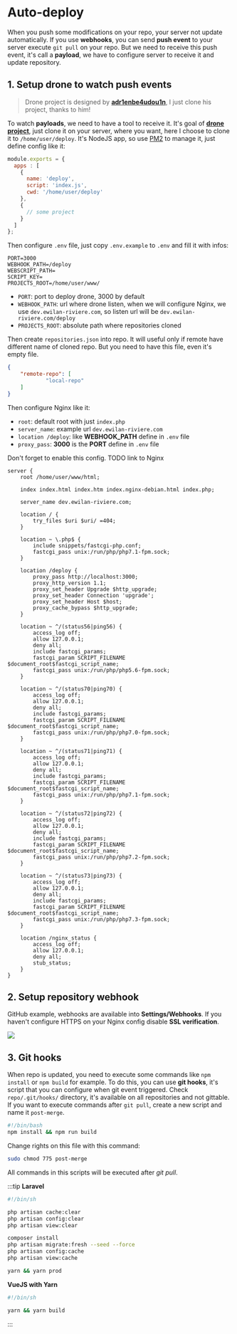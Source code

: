 # Auto-deploy

When you push some modifications on your repo, your server not update automatically. If you use **webhooks**, you can send **push event** to your server execute `git pull` on your repo. But we need to receive this push event, it's call a **payload**, we have to configure server to receive it and update repository.

## 1. Setup drone to watch push events

> Drone project is designed by [**adr1enbe4udou1n**](https://github.com/adr1enbe4udou1n), I just clone his project, thanks to him!

To watch **payloads**, we need to have a tool to receive it. It's goal of [**drone project**](https://gitlab.com/EwieFairy/drone), just clone it on your server, where you want, here I choose to clone it to `/home/user/deploy`. It's NodeJS app, so use [PM2](/guides/server-nodejs-pm2.html) to manage it, just define config like it:

<vue-code-info ext="js" path="/home/user/ecosystem.config.js"></vue-code-info>

```js
module.exports = {
  apps : [
    {
      name: 'deploy',
      script: 'index.js',
      cwd: '/home/user/deploy'
    },
    {
      // some project
    }
  ]
};
```

Then configure `.env` file, just copy `.env.example` to `.env` and fill it with infos:

<vue-code-info ext="env" path="/home/user/deploy/.env"></vue-code-info>

```
PORT=3000
WEBHOOK_PATH=/deploy
WEBSCRIPT_PATH=
SCRIPT_KEY=
PROJECTS_ROOT=/home/user/www/
```

- `PORT`: port to deploy drone, 3000 by default
- `WEBHOOK_PATH`: url where drone listen, when we will configure Nginx, we use `dev.ewilan-riviere.com`, so listen url will be `dev.ewilan-riviere.com/deploy`
- `PROJECTS_ROOT`: absolute path where repositories cloned

Then create `repositories.json` into repo. It will useful only if remote have different name of cloned repo. But you need to have this file, even it's empty file.

<vue-code-info ext="json" path="/home/user/deploy/repositories.json"></vue-code-info>

```json
{
    "remote-repo": [
            "local-repo"
    ]
}
```

Then configure Nginx like it:

- `root`: default root with just `index.php`
- `server_name`: example url `dev.ewilan-riviere.com`
- `location /deploy`: like **WEBHOOK_PATH** define in `.env` file
- `proxy_pass`: **3000** is the **PORT** define in `.env` file

Don't forget to enable this config.
TODO link to Nginx

<vue-code-info ext="nginx" path="/etc/nginx/sites-available/default"></vue-code-info>

```nginx{2,6,17,18}
server {
    root /home/user/www/html;

    index index.html index.htm index.nginx-debian.html index.php;

    server_name dev.ewilan-riviere.com;

    location / {
        try_files $uri $uri/ =404;
    }

    location ~ \.php$ {
        include snippets/fastcgi-php.conf;
        fastcgi_pass unix:/run/php/php7.1-fpm.sock;
    }

    location /deploy {
        proxy_pass http://localhost:3000;
        proxy_http_version 1.1;
        proxy_set_header Upgrade $http_upgrade;
        proxy_set_header Connection 'upgrade';
        proxy_set_header Host $host;
        proxy_cache_bypass $http_upgrade;
    }

    location ~ ^/(status56|ping56) {
        access_log off;
        allow 127.0.0.1;
        deny all;
        include fastcgi_params;
        fastcgi_param SCRIPT_FILENAME $document_root$fastcgi_script_name;
        fastcgi_pass unix:/run/php/php5.6-fpm.sock;
    }

    location ~ ^/(status70|ping70) {
        access_log off;
        allow 127.0.0.1;
        deny all;
        include fastcgi_params;
        fastcgi_param SCRIPT_FILENAME $document_root$fastcgi_script_name;
        fastcgi_pass unix:/run/php/php7.0-fpm.sock;
    }

    location ~ ^/(status71|ping71) {
        access_log off;
        allow 127.0.0.1;
        deny all;
        include fastcgi_params;
        fastcgi_param SCRIPT_FILENAME $document_root$fastcgi_script_name;
        fastcgi_pass unix:/run/php/php7.1-fpm.sock;
    }

    location ~ ^/(status72|ping72) {
        access_log off;
        allow 127.0.0.1;
        deny all;
        include fastcgi_params;
        fastcgi_param SCRIPT_FILENAME $document_root$fastcgi_script_name;
        fastcgi_pass unix:/run/php/php7.2-fpm.sock;
    }

    location ~ ^/(status73|ping73) {
        access_log off;
        allow 127.0.0.1;
        deny all;
        include fastcgi_params;
        fastcgi_param SCRIPT_FILENAME $document_root$fastcgi_script_name;
        fastcgi_pass unix:/run/php/php7.3-fpm.sock;
    }

    location /nginx_status {
        access_log off;
        allow 127.0.0.1;
        deny all;
        stub_status;
    }
}
```

## 2. Setup repository webhook

GitHub example, webhooks are available into **Settings/Webhooks**. If you haven't configure HTTPS on your Nginx config disable **SSL verification**.

<img src="/images/webhook-config.jpg" class="covver-img" />

## 3. Git hooks

When repo is updated, you need to execute some commands like `npm install` or `npm build` for example. To do this, you can use **git hooks**, it's script that you can configure when git event triggered. Check `repo/.git/hooks/` directory, it's available on all repositories and not gittable. If you want to execute commands after `git pull`, create a new script and name it `post-merge`.

<vue-code-info ext="sh" path="/home/user/www/portfolio-front/.git/hooks/post-merge"></vue-code-info>

```sh
#!/bin/bash
npm install && npm run build
```

Change rights on this file with this command:

```bash
sudo chmod 775 post-merge
```

All commands in this scripts will be executed after *git pull*.

:::tip
**Laravel**

```bash
#!/bin/sh

php artisan cache:clear
php artisan config:clear
php artisan view:clear

composer install
php artisan migrate:fresh --seed --force
php artisan config:cache
php artisan view:cache

yarn && yarn prod
```

**VueJS with Yarn**

```bash
#!/bin/sh

yarn && yarn build
```

:::
